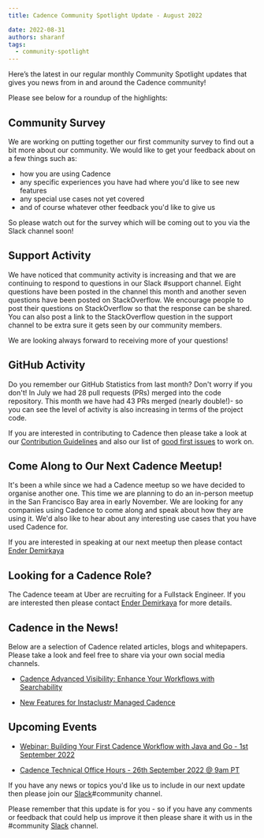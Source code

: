 ```yaml
---
title: Cadence Community Spotlight Update - August 2022

date: 2022-08-31
authors: sharanf
tags:
  - community-spotlight
---
```


Here’s the latest in our regular monthly Community Spotlight updates that gives you news from in and around the Cadence community!

Please see below for a roundup of the highlights:

## Community Survey

We are working on putting together our first community survey to find out a bit more about our community. We would like to get your feedback about on a few things such as:

- how you are using Cadence
- any specific experiences you have had where you'd like to see new features
- any special use cases not yet covered
- and of course whatever other feedback you'd like to give us

So please watch out for the survey which will be coming out to you via the Slack channel soon!

## Support Activity

We have noticed that community activity is increasing and that we are continuing to respond to questions in our Slack #support channel. Eight questions have been posted in the channel this month and another seven questions have been posted on StackOverflow. We encourage people to post their questions on StackOverflow so that the response can be shared. You can also post a link to the StackOverflow question in the support channel to be extra sure it gets seen by our community members.

We are looking always forward to receiving more of your questions!

## GitHub Activity

Do you remember our GitHub Statistics from last month? Don't worry if you don't! In July we had 28 pull requests (PRs) merged into the code repository. This month we have had 43 PRs merged (nearly double!)- so you can see the level of activity is also increasing in terms of the project code.

If you are interested in contributing to Cadence then please take a look at our [Contribution Guidelines](https://github.com/uber/cadence/blob/86f645da952e15d7a7415cdf9fcd2726f28063a6/CONTRIBUTING.md) and also our list of [good first issues](https://github.com/uber/cadence/contribute) to work on.

## Come Along to Our Next Cadence Meetup!

It's been a while since we had a Cadence meetup so we have decided to organise another one. This time we are planning to do an in-person meetup in the San Francisco Bay area in early November. We are looking for any companies using Cadence to come along and speak about how they are using it. We'd also like to hear about any interesting use cases that you have used Cadence for.

If you are interested in speaking at our next meetup then please contact [Ender Demirkaya](https://www.linkedin.com/in/enderdemirkaya/)

## Looking for a Cadence Role?

The Cadence teeam at Uber are recruiting for a Fullstack Engineer. If you are interested then please contact [Ender Demirkaya](https://www.linkedin.com/in/enderdemirkaya/) for more details.

## Cadence in the News!

Below are a selection of Cadence related articles, blogs and whitepapers. Please take a look and feel free to share via your own social media channels.

- [Cadence Advanced Visibility: Enhance Your Workflows with Searchability](https://www.instaclustr.com/blog/cadence-advanced-visibility-enhance-your-workflows-with-searchability/)

- [New Features for Instaclustr Managed Cadence](https://www.instaclustr.com/blog/new-features-for-instaclustr-managed-cadence/)

## Upcoming Events

- [Webinar: Building Your First Cadence Workflow with Java and Go - 1st September 2022](https://info.instaclustr.com/webinar-emea-building-cadence-workflow.html)

- [Cadence Technical Office Hours - 26th September 2022 @ 9am PT](https://calendar.google.com/calendar/u/0/embed?src=e6r40gp3c2r01054id7e99dlac@group.calendar.google.com&ctz=America/Los_Angeles)


If you have any news or topics you'd like us to include in our next update then please join our [Slack](http://t.uber.com/cadence-slack)#community channel.

Please remember that this update is for you - so if you have any comments or feedback that could help us improve it then please share it with us in the #community [Slack](http://t.uber.com/cadence-slack) channel.
